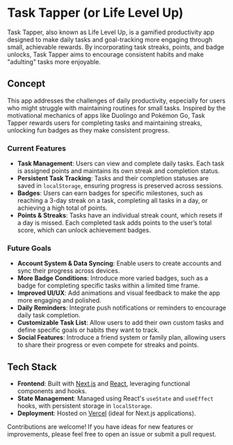 # Task Tapper (or Life Level Up)

Task Tapper, also known as Life Level Up, is a gamified productivity app designed to make daily tasks and goal-tracking more engaging through small, achievable rewards. By incorporating task streaks, points, and badge unlocks, Task Tapper aims to encourage consistent habits and make "adulting" tasks more enjoyable.

## Concept

This app addresses the challenges of daily productivity, especially for users who might struggle with maintaining routines for small tasks. Inspired by the motivational mechanics of apps like Duolingo and Pokémon Go, Task Tapper rewards users for completing tasks and maintaining streaks, unlocking fun badges as they make consistent progress.

### Current Features

- **Task Management**: Users can view and complete daily tasks. Each task is assigned points and maintains its own streak and completion status.
- **Persistent Task Tracking**: Tasks and their completion statuses are saved in `localStorage`, ensuring progress is preserved across sessions.
- **Badges**: Users can earn badges for specific milestones, such as reaching a 3-day streak on a task, completing all tasks in a day, or achieving a high total of points.
- **Points & Streaks**: Tasks have an individual streak count, which resets if a day is missed. Each completed task adds points to the user’s total score, which can unlock achievement badges.

### Future Goals

- **Account System & Data Syncing**: Enable users to create accounts and sync their progress across devices.
- **More Badge Conditions**: Introduce more varied badges, such as a badge for completing specific tasks within a limited time frame.
- **Improved UI/UX**: Add animations and visual feedback to make the app more engaging and polished.
- **Daily Reminders**: Integrate push notifications or reminders to encourage daily task completion.
- **Customizable Task List**: Allow users to add their own custom tasks and define specific goals or habits they want to track.
- **Social Features**: Introduce a friend system or family plan, allowing users to share their progress or even compete for streaks and points.

## Tech Stack

- **Frontend**: Built with [Next.js](https://nextjs.org/) and [React](https://reactjs.org/), leveraging functional components and hooks.
- **State Management**: Managed using React's `useState` and `useEffect` hooks, with persistent storage in `localStorage`.
- **Deployment**: Hosted on [Vercel](https://vercel.com/) (ideal for Next.js applications).


Contributions are welcome! If you have ideas for new features or improvements, please feel free to open an issue or submit a pull request.